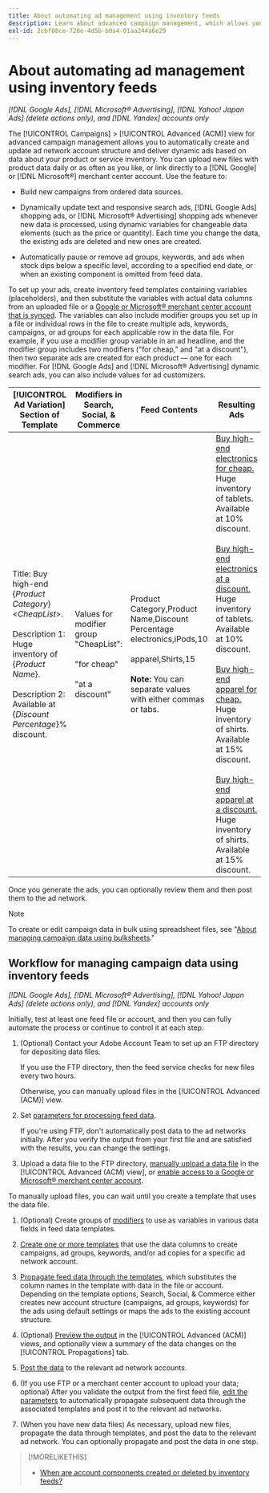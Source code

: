 ```yaml
---
title: About automating ad management using inventory feeds
description: Learn about advanced campaign management, which allows you to automatically manage account structure and deliver dynamic ads based on data about your product or service inventory.
exl-id: 2cbf08ce-728e-4d5b-b0a4-01aa244a6e29
---
```

# About automating ad management using inventory feeds

*[!DNL Google Ads], [!DNL Microsoft® Advertising], [!DNL Yahoo! Japan Ads] (delete actions only), and [!DNL Yandex] accounts only*

The [!UICONTROL Campaigns] > [!UICONTROL Advanced (ACM)] view for advanced campaign management allows you to automatically create and update ad network account structure and deliver dynamic ads based on data about your product or service inventory. You can upload new files with product data daily or as often as you like, or link directly to a [!DNL Google] or [!DNL Microsoft®] merchant center account. Use the feature to:

* Build new campaigns from ordered data sources.

* Dynamically update text and responsive search ads, [!DNL Google Ads] shopping ads, or [!DNL Microsoft® Advertising] shopping ads whenever new data is processed, using dynamic variables for changeable data elements (such as the price or quantity). Each time you change the data, the existing ads are deleted and new ones are created.

* Automatically pause or remove ad groups, keywords, and ads when stock dips below a specific level, according to a specified end date, or when an existing component is omitted from feed data.

To set up your ads, create inventory feed templates containing variables (placeholders), and then substitute the variables with actual data columns from an uploaded file or a [Google or Microsoft® merchant center account that is synced](/help/search-social-commerce/campaign-management/accounts/merchant-account-manage.md). The variables can also include modifier groups you set up in a file or individual rows in the file to create multiple ads, keywords, campaigns, or ad groups for each applicable row in the data file. For example, if you use a modifier group variable in an ad headline, and the modifier group includes two modifiers ("for cheap," and "at a discount"), then two separate ads are created for each product &mdash; one for each modifier. For [!DNL Google Ads] and [!DNL Microsoft® Advertising] dynamic search ads, you can also include values for ad customizers.

| [!UICONTROL Ad Variation] Section of Template | Modifiers in Search, Social, & Commerce | Feed Contents | Resulting Ads |
|----|----|----|----|
| Title: Buy high-end \{<i>Product Category</i>\} &lt;<i>CheapList</i>&gt;.<br><br>Description 1: Huge inventory of \{<i>Product Name</i>\}.<br><br>Description 2: Available at \{<i>Discount Percentage</i>\}% discount. | Values for modifier group &quot;CheapList&quot;:<br><br>&quot;for cheap&quot;<br><br>&quot;at a discount&quot; | Product Category,Product Name,Discount Percentage<br>electronics,iPods,10<br><br>apparel,Shirts,15<br><br><b>Note:</b> You can separate values with either commas or tabs. | <u>Buy high-end electronics for cheap.</u><br>Huge inventory of tablets. Available at 10% discount.<br><br><u>Buy high-end electronics at a discount.</u><br>Huge inventory of tablets. Available at 10% discount.<br><br><u>Buy high-end apparel for cheap.</u><br>Huge inventory of shirts. Available at 15% discount.<br><br><u>Buy high-end apparel at a discount.</u><br>Huge inventory of shirts. Available at 15% discount. |

Once you generate the ads, you can optionally review them and then post them to the ad network.

>[!NOTE]
>To create or edit campaign data in bulk using spreadsheet files, see "[About managing campaign data using bulksheets](/help/search-social-commerce/campaign-management/bulksheets/bulksheet-about.md)."

## Workflow for managing campaign data using inventory feeds

*[!DNL Google Ads], [!DNL Microsoft® Advertising], [!DNL Yahoo! Japan Ads] (delete actions only), and [!DNL Yandex] accounts only*

Initially, test at least one feed file or account, and then you can fully automate the process or continue to control it at each step:

1. (Optional) Contact your Adobe Account Team to set up an FTP directory for depositing data files.

   If you use the FTP directory, then the feed service checks for new files every two hours.

   Otherwise, you can manually upload files in the [!UICONTROL Advanced (ACM)] view.

1. Set [parameters for processing feed data](feed-settings-manage.md#feed-data-settings).

   If you're using FTP, don't automatically post data to the ad networks initially. After you verify the output from your first file and are satisfied with the results, you can change the settings.

1. Upload a data file to the FTP directory, [manually upload a data file](feed-files-manage.md) in the [!UICONTROL Advanced (ACM) view], or [enable access to a Google or Microsoft® merchant center account](/help/search-social-commerce/campaign-management/accounts/merchant-account-manage.md). 

  To manually upload files, you can wait until you create a template that uses the data file.

1. (Optional) Create groups of [modifiers](modifiers-manage.md) to use as variables in various data fields in feed data templates.

1. [Create one or more templates](ad-templates/ad-template-manage.md) that use the data columns to create campaigns, ad groups, keywords, and/or ad copies for a specific ad network account.

1. [Propagate feed data through the templates](feed-data-propagate.md), which substitutes the column names in the template with data in the file or account. Depending on the template options, Search, Social, & Commerce either creates new account structure (campaigns, ad groups, keywords) for the ads using default settings or maps the ads to the existing account structure.

1. (Optional) [Preview the output](propagated-data-view.md) in the [!UICONTROL Advanced (ACM)] views, and optionally view a summary of the data changes on the [!UICONTROL Propagations] tab.

1. [Post the data](propagated-data-post.md) to the relevant ad network accounts.

1. (If you use FTP or a merchant center account to upload your data; optional) After you validate the output from the first feed file, [edit the parameters](feed-settings-manage.md#feed-data-settings) to automatically propagate subsequent data through the associated templates and post it to the relevant ad networks.

1. (When you have new data files) As necessary, upload new files, propagate the data through templates, and post the data to the relevant ad network. You can optionally propagate and post the data in one step.

>[!MORELIKETHIS]
>
>* [When are account components created or deleted by inventory feeds?](when-are-components-created-deleted.md)
